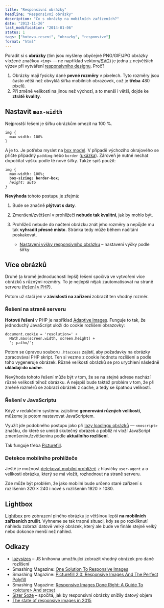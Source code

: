 ```yaml
---
title: "Responsivní obrázky"
headline: "Responsivní obrázky"
description: "Co s obrázky na mobilních zařízeních?"
date: "2013-11-26"
last_modification: "2014-01-06"
status: 1
tags: ["hotova-reseni", "obrazky", "responsive"]
format: "html"
---
```


<p>Poradit si s <b>obrázky</b> (tím jsou myšleny obyčejné PNG/GIF/JPG obrázky vložené značkou <code>&lt;img></code> — ne například vektory/<a href="/svg">SVG</a>) je jedna z největších výzev při vytváření <a href="/responsive">responsivního designu</a>. Proč?</p>

<ol>
  <li>Obrázky mají fysicky dané <b>pevné rozměry</b> v pixelech. Tyto rozměry jsou často větší než obvyklá šířka mobilních obrazovek, což je <b>třeba</b> 480 pixelů.</li>
  <li>Při změně velikosti na jinou než výchozí, a to menší i větší, dojde ke <b>ztrátě kvality</b>.</li>
</ol>


<h2 id="max-width">Nastavit <code>max-width</code></h2>

<p>Nejprostší řešení je šířku obrázkům omezit na 100 %.</p>

<pre><code>img {
  max-width: 100%
}</code></pre>





<p>A je to. Je potřeba myslet na <a href="/box-model">box model</a>. V případě výchozího okrajového se přičte případný <code>padding</code> nebo <code>border</code> (<a href="https://kod.djpw.cz/iebb">ukázka</a>). Zároveň je nutné nechat dopočítat výšku podle té nové šířky. Takže spíš použít:</p>

<pre><code>img {
  max-width: 100%; 
  <b>box-sizing: border-box</b>; 
  <i>height: auto</i>
}</code></pre>





<p><b>Nevýhoda</b> tohoto postupu je zřejmá:</p>

<ol>
  <li><p>Bude se značně <b>plýtvat s daty</b>.</p></li>
  <li><p>Zmenšení/zvětšení v prohlížeči <b>nebude tak kvalitní</b>, jak by mohlo  být.</p></li>
  
  <li>
    <p>Prohlížeč nebude do načtení obrázku znát jeho rozměry a nepůjde mu tak <b>vyhradit přesné místo</b>. Stránka tedy může během načítání poskakovat.</p>
  <div class="internal-content">
    <ul>
      <li><p><a href="/rozmery-responsivniho-obrazku">Nastavení výšky responsivního obrázku</a> – nastavení výšky podle šířky</p></li>
    </ul>
  </div>
  </li>
</ol>



<h2 id="vice-obrazku">Více obrázků</h2>

<p>Druhé (a kromě jednoduchosti lepší) řešení spočívá ve vytvoření více obrázků s různými rozměry. To je nejlepší nějak zautomatisovat na straně serveru (<a href="http://php.vrana.cz/zmensovani-obrazku.php">řešení v PHP</a>).</p>

<p>Potom už stačí jen v <b>závislosti na zařízení</b> zobrazit ten vhodný rozměr.</p>

<h3 id="server">Řešení na straně serveru</h3>
<p><b>Hotové řešení</b> v PHP je například <a href="http://adaptive-images.com/">Adaptive Images</a>. Funguje to tak, že jednoduchý JavaScript uloží do cookie rozlišení obrazovky:</p>

<pre><code>document.cookie = 'resolution=' + 
  Math.max(screen.width, screen.height) +
  '; path=/';</code></pre>

<p>Potom se úpravou souboru <code>.htaccess</code> zajistí, aby požadavky na obrázky zpracovával PHP skript. Ten si vezme z cookie hodnotu rozlišení a podle toho vygeneruje obrázek. Různé velikosti obrázků se pro urychlení následně <b>ukládají do cache</b>.</p>

<p>Nevýhoda tohoto řešení může být v tom, že se na stejné adrese nachází různé velikosti téhož obrázku. A nejspíš bude taktéž problém v tom, že při změně rozměrů se zobrazí obrázek z cache, a tedy se špatnou velikostí.</p>

<h3 id="js">Řešení v JavaScriptu</h3>
<p>Když v redakčním systému zajistíme <b>generování různých velikostí</b>, můžeme je potom nastavovat JavaScriptem.</p>

<p>Využít jde podobného postupu jako při <a href="/lazy-loading-obrazky">lazy loadingu obrázků</a> — <code>&lt;noscript></code> značku, do které se umístí skutečný obrázek a poblíž ní vloží JavaScript zmenšeninu/zvětšeninu podle <b>aktuálního rozlišení</b>.</p>

<p>Tak funguje třeba <a href="https://github.com/scottjehl/picturefill">Picturefill</a>.</p>

<h3 id="detekce">Detekce mobilního prohlížeče</h3>
<p>Ještě je možnost <a href="/mobilni-web#detekce">detekovat mobilní prohlížeč</a> z hlavičky <code>user-agent</code> a o velikosti obrázku, který se má vložit, rozhodnout na straně serveru.</p>

<p>Zde může být problém, že jako mobilní bude určeno staré zařízení s rozlišením 320 × 240 i nové s rozlišením 1920 × 1080.</p>

<h2 id="lightbox">Lightbox</h2>
<p><a href="/magnific-popup">Lightbox</a> pro zobrazení plného obrázku je většinou lepší <b>na mobilních zařízeních zrušit</b>. Vyhneme se tak trapné situaci, kdy se po rozkliknutí náhledu zobrazí datově velký obrázek, který ale bude ve finále stejně velký nebo dokonce menší než náhled.</p>

<h2 id="odkazy">Odkazy</h2>
<ul>
  <li><a href="https://github.com/aFarkas/lazysizes">lazysizes</a> – JS knihovna umožňující zobrazit vhodný obrázek pro dané rozlišení</li>
  
  <li>Smashing Magazine: <a href="http://mobile.smashingmagazine.com/2014/02/03/one-solution-to-responsive-images/">One Solution To Responsive Images</a></li>
  
  <li>Smashing Magazine: <a href="http://www.smashingmagazine.com/2014/05/12/picturefill-2-0-responsive-images-and-the-perfect-polyfill/">Picturefill 2.0: Responsive Images And The Perfect Polyfill</a></li>
  
  <li>Smashing Magazine: <a href="http://www.smashingmagazine.com/2014/05/14/responsive-images-done-right-guide-picture-srcset/">Responsive Images Done Right: A Guide To &lt;picture> And srcset</a></li>
  
  <li><a href="http://sizersoze.org/">Sizer Soze</a> – spočítá, jak by responsivní obrázky snížily datový objem</li>
  
  <li><a href="http://www.webdesignerdepot.com/2015/08/the-state-of-responsive-images/">The state of responsive images in 2015</a></li>
</ul>
